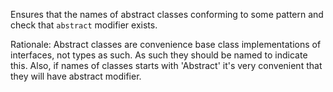 Ensures that the names of abstract classes conforming to some pattern
and check that `abstract` modifier exists.

Rationale: Abstract classes are convenience base class implementations
of interfaces, not types as such. As such they should be named to
indicate this. Also, if names of classes starts with 'Abstract' it's
very convenient that they will have abstract modifier.
